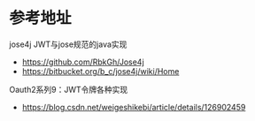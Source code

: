 # 参考地址
jose4j JWT与jose规范的java实现
- https://github.com/RbkGh/Jose4j
- https://bitbucket.org/b_c/jose4j/wiki/Home

Oauth2系列9：JWT令牌各种实现
- https://blog.csdn.net/weigeshikebi/article/details/126902459
